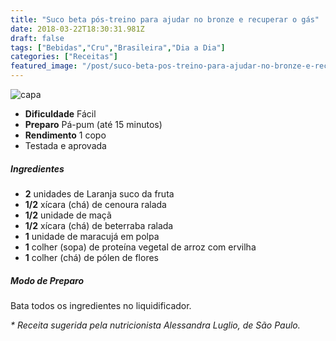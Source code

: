 ```yaml
---
title: "Suco beta pós-treino para ajudar no bronze e recuperar o gás"
date: 2018-03-22T18:30:31.981Z
draft: false
tags: ["Bebidas","Cru","Brasileira","Dia a Dia"]
categories: ["Receitas"]
featured_image: "/post/suco-beta-pos-treino-para-ajudar-no-bronze-e-recuperar-o-gas.c6e53490.jpg"
---
```


![capa](/post/suco-beta-pos-treino-para-ajudar-no-bronze-e-recuperar-o-gas.c6e53490.jpg)

*   **Dificuldade** Fácil
*   **Preparo** Pá-pum (até 15 minutos)
*   **Rendimento** 1 copo
*   Testada e aprovada
    

##### Ingredientes

*   **2** unidades de Laranja suco da fruta
*   **1/2** xícara (chá) de cenoura ralada
*   **1/2** unidade de maçã
*   **1/2** xícara (chá) de beterraba ralada
*   **1** unidade de maracujá em polpa
*   **1** colher (sopa) de proteína vegetal de arroz com ervilha
*   **1** colher (chá) de pólen de flores

##### Modo de Preparo

Bata todos os ingredientes no liquidificador.

_\* Receita sugerida pela nutricionista Alessandra Luglio, de São Paulo._
